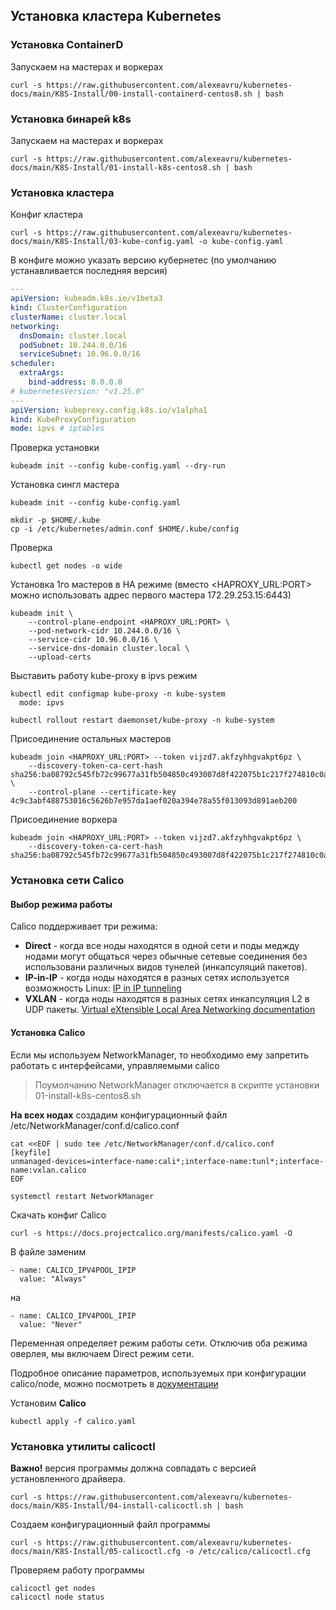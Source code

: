 ## Установка кластера Kubernetes

### Установка ContainerD
Запускаем на мастерах и воркерах
```
curl -s https://raw.githubusercontent.com/alexeavru/kubernetes-docs/main/K8S-Install/00-install-containerd-centos8.sh | bash
```
### Установка бинарей k8s
Запускаем на мастерах и воркерах
```
curl -s https://raw.githubusercontent.com/alexeavru/kubernetes-docs/main/K8S-Install/01-install-k8s-centos8.sh | bash
```
### Установка кластера
Конфиг кластера
```
curl -s https://raw.githubusercontent.com/alexeavru/kubernetes-docs/main/K8S-Install/03-kube-config.yaml -o kube-config.yaml
```
В конфиге можно указать версию кубернетес (по умолчанию устанавливается последняя версия)
```yaml
---
apiVersion: kubeadm.k8s.io/v1beta3
kind: ClusterConfiguration
clusterName: cluster.local
networking:
  dnsDomain: cluster.local
  podSubnet: 10.244.0.0/16
  serviceSubnet: 10.96.0.0/16
scheduler:
  extraArgs:
    bind-address: 0.0.0.0
# kubernetesVersion: "v1.25.0"
---
apiVersion: kubeproxy.config.k8s.io/v1alpha1
kind: KubeProxyConfiguration
mode: ipvs # iptables

```
Проверка установки
```
kubeadm init --config kube-config.yaml --dry-run
```
Установка сингл мастера
```
kubeadm init --config kube-config.yaml

mkdir -p $HOME/.kube
cp -i /etc/kubernetes/admin.conf $HOME/.kube/config
```
Проверка
```
kubectl get nodes -o wide
```
Установка 1го мастеров в HA режиме (вместо <HAPROXY_URL:PORT> можно использовать адрес первого мастера 172.29.253.15:6443)
```
kubeadm init \
    --control-plane-endpoint <HAPROXY_URL:PORT> \
    --pod-network-cidr 10.244.0.0/16 \
    --service-cidr 10.96.0.0/16 \
    --service-dns-domain cluster.local \
    --upload-certs
```
Выставить работу kube-proxy в ipvs режим
```
kubectl edit configmap kube-proxy -n kube-system
  mode: ipvs

kubectl rollout restart daemonset/kube-proxy -n kube-system
```

Присоединение остальных мастеров
```
kubeadm join <HAPROXY_URL:PORT> --token vijzd7.akfzyhhgvakpt6pz \
    --discovery-token-ca-cert-hash sha256:ba08792c545fb72c99677a31fb504850c493007d8f422075b1c217f274810c0a \
    --control-plane --certificate-key 4c9c3abf488753016c5626b7e957da1aef020a394e78a55f013093d891aeb200
```
Присоединение воркера
```
kubeadm join <HAPROXY_URL:PORT> --token vijzd7.akfzyhhgvakpt6pz \
    --discovery-token-ca-cert-hash sha256:ba08792c545fb72c99677a31fb504850c493007d8f422075b1c217f274810c0a 
```
### Установка сети Calico
#### Выбор режима работы
Calico поддерживает три режима:
 - **Direct** - когда все ноды находятся в одной сети и поды меджду нодами могут общаться через обычные сетевые соединения без использовани различных видов тунелей (инкапсуляций пакетов).
 - **IP-in-IP** - когда ноды находятся в разных сетях используется возможность Linux: [IP in IP tunneling](https://tldp.org/HOWTO/Adv-Routing-HOWTO/lartc.tunnel.ip-ip.html)
 - **VXLAN** - когда ноды находятся в разных сетях инкапсуляция L2 в UDP пакеты. [Virtual eXtensible Local Area Networking documentation](https://www.kernel.org/doc/Documentation/networking/vxlan.txt)

#### Установка Calico
Если мы используем NetworkManager, то необходимо ему запретить работать с интерфейсами, управляемыми calico
> Поумолчанию NetworkManager отключается в скрипте установки 01-install-k8s-centos8.sh

**На всех нодах** cоздадим конфигурационный файл /etc/NetworkManager/conf.d/calico.conf
```
cat <<EOF | sudo tee /etc/NetworkManager/conf.d/calico.conf
[keyfile]
unmanaged-devices=interface-name:cali*;interface-name:tunl*;interface-name:vxlan.calico
EOF

systemctl restart NetworkManager
```

Скачать конфиг Calico
```
curl -s https://docs.projectcalico.org/manifests/calico.yaml -O
```
В файле заменим
```
- name: CALICO_IPV4POOL_IPIP
  value: "Always"
```
на
```
- name: CALICO_IPV4POOL_IPIP
  value: "Never"
```
Переменная определяет режим работы сети. Отключив оба режима оверлея, мы включаем Direct режим сети.

Подробное описание параметров, используемых при конфигурации calico/node, можно посмотреть в [документации](https://docs.projectcalico.org/reference/node/configuration)

Установим **Calico**
```
kubectl apply -f calico.yaml
```
### Установка утилиты calicoctl
**Важно!** версия программы должна совпадать с версией установленного драйвера.
```
curl -s https://raw.githubusercontent.com/alexeavru/kubernetes-docs/main/K8S-Install/04-install-calicoctl.sh | bash
```
Создаем конфигурационный файл программы
```
curl -s https://raw.githubusercontent.com/alexeavru/kubernetes-docs/main/K8S-Install/05-calicoctl.cfg -o /etc/calico/calicoctl.cfg 
```
Проверяем работу программы
```
calicoctl get nodes
calicoctl node status
```
